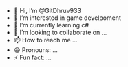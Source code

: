 - 👋 Hi, I’m @GitDhruv933
- 👀 I’m interested in game develpoment
- 🌱 I’m currently learning c#
- 💞️ I’m looking to collaborate on ...
- 📫 How to reach me ...
- 😄 Pronouns: ...
- ⚡ Fun fact: ...

<!---
GitDhruv933/GitDhruv933 is a ✨ special ✨ repository because its `README.md` (this file) appears on your GitHub profile.
You can click the Preview link to take a look at your changes.
--->

